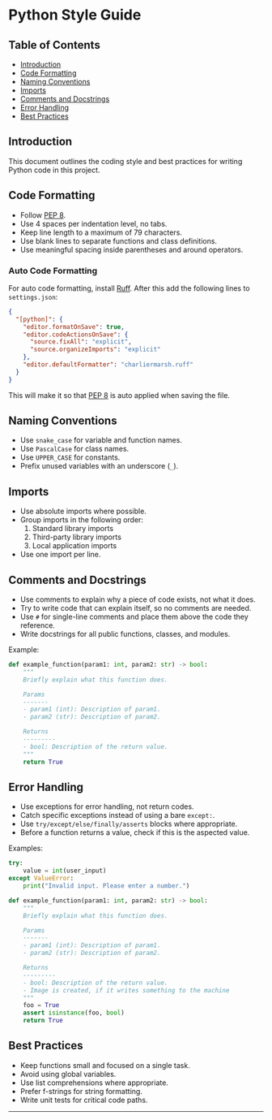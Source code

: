 # Python Style Guide

## Table of Contents

- [Introduction](#introduction)
- [Code Formatting](#code-formatting)
- [Naming Conventions](#naming-conventions)
- [Imports](#imports)
- [Comments and Docstrings](#comments-and-docstrings)
- [Error Handling](#error-handling)
- [Best Practices](#best-practices)

## Introduction

This document outlines the coding style and best practices for writing Python code in this project.

## Code Formatting

- Follow [PEP 8](https://peps.python.org/pep-0008/).
- Use 4 spaces per indentation level, no tabs.
- Keep line length to a maximum of 79 characters.
- Use blank lines to separate functions and class definitions.
- Use meaningful spacing inside parentheses and around operators.

### Auto Code Formatting
For auto code formatting, install [Ruff](https://marketplace.visualstudio.com/items?itemName=charliermarsh.ruff).
After this add the following lines to `settings.json`:
```json
{
  "[python]": {
    "editor.formatOnSave": true,
    "editor.codeActionsOnSave": {
      "source.fixAll": "explicit",
      "source.organizeImports": "explicit"
    },
    "editor.defaultFormatter": "charliermarsh.ruff"
  }
}
```
This will make it so that [PEP 8](https://peps.python.org/pep-0008/) is auto applied when saving the file.

## Naming Conventions

- Use `snake_case` for variable and function names.
- Use `PascalCase` for class names.
- Use `UPPER_CASE` for constants.
- Prefix unused variables with an underscore (`_`).

## Imports

- Use absolute imports where possible.
- Group imports in the following order:
  1. Standard library imports
  2. Third-party library imports
  3. Local application imports
- Use one import per line.

## Comments and Docstrings

- Use comments to explain why a piece of code exists, not what it does.
- Try to write code that can explain itself, so no comments are needed.
- Use `#` for single-line comments and place them above the code they reference.
- Write docstrings for all public functions, classes, and modules.

Example:

```python
def example_function(param1: int, param2: str) -> bool:
    """
    Briefly explain what this function does.

    Params
    -------
    - param1 (int): Description of param1.
    - param2 (str): Description of param2.

    Returns
    ---------
    - bool: Description of the return value.
    """
    return True
```

## Error Handling

- Use exceptions for error handling, not return codes.
- Catch specific exceptions instead of using a bare `except:`.
- Use `try/except/else/finally/asserts` blocks where appropriate.
- Before a function returns a value, check if this is the aspected value.

Examples:

```python
try:
    value = int(user_input)
except ValueError:
    print("Invalid input. Please enter a number.")
```

```python
def example_function(param1: int, param2: str) -> bool:
    """
    Briefly explain what this function does.

    Params
    -------
    - param1 (int): Description of param1.
    - param2 (str): Description of param2.

    Returns
    ---------
    - bool: Description of the return value.
    - Image is created, if it writes something to the machine
    """
    foo = True
    assert isinstance(foo, bool) 
    return True
```

## Best Practices

- Keep functions small and focused on a single task.
- Avoid using global variables.
- Use list comprehensions where appropriate.
- Prefer f-strings for string formatting.
- Write unit tests for critical code paths.


---
